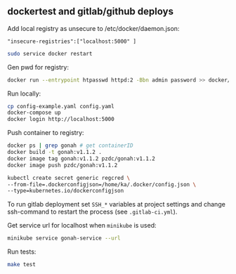 ## dockertest and gitlab/github deploys

Add local registry as unsecure to /etc/docker/daemon.json:

```
"insecure-registries":["localhost:5000" ]
```

```bash
sudo service docker restart
```

Gen pwd for registry:

```bash
docker run --entrypoint htpasswd httpd:2 -Bbn admin password >> docker/registry/htpasswd
```

Run locally:

```bash
cp config-example.yaml config.yaml
docker-compose up
docker login http://localhost:5000
```

Push container to registry:

```bash
docker ps | grep gonah # get containerID
docker build -t gonah:v1.1.2 .
docker image tag gonah:v1.1.2 pzdc/gonah:v1.1.2
docker image push pzdc/gonah:v1.1.2
```

```bash
kubectl create secret generic regcred \
--from-file=.dockerconfigjson=/home/ka/.docker/config.json \
--type=kubernetes.io/dockerconfigjson
```

To run gitlab deployment set `SSH_*` variables at project settings and
change ssh-command to restart the process (see `.gitlab-ci.yml`).

Get service url for localhost when `minikube` is used:

```bash
minikube service gonah-service --url
```

Run tests:

```bash
make test
```
